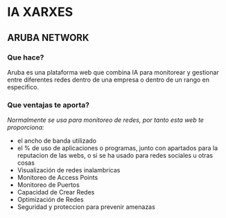 # IA XARXES

[Línea invisible.]: # (Desenvolupar i publicar un manual col·laboratiu a GitHub sobre diverses eines i aplicacions d'intel·ligència artificial {IA} aplicades a l’administració de sistemes informàtics.)

[Línea invisible.]: # (Identifica quines IAs hi ha relacionades amb la informàtica, concretament ASIX.)

[Línea invisible.]: # (El manual ha de ser clar, estructurat i accessible, escrit en format Markdown per a la seva publicació com a lloc web dins de GitHub.)

## ARUBA NETWORK

### Que hace?

Aruba es una plataforma web que combina IA para monitorear y gestionar entre diferentes redes dentro de una empresa o dentro de un rango en especifico.

### Que ventajas te aporta? 

*Normalmente se usa para monitoreo de redes, por tanto esta web te proporciona:*

- el ancho de banda utilizado
- el % de uso de aplicaciones o programas, junto con apartados para la reputacion de las webs, o si se ha usado para redes sociales u otras cosas
- Visualización de redes inalambricas
- Monitoreo de Access Points
- Monitoreo de Puertos
- Capacidad de Crear Redes
- Optimización de Redes
- Seguridad y proteccion para prevenir amenazas




